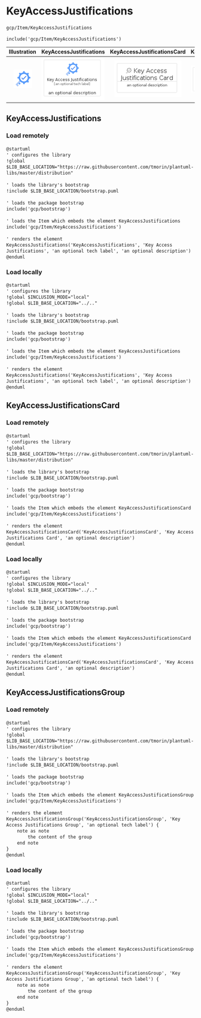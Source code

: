 # KeyAccessJustifications


```text
gcp/Item/KeyAccessJustifications
```

```text
include('gcp/Item/KeyAccessJustifications')
```



| Illustration | KeyAccessJustifications | KeyAccessJustificationsCard | KeyAccessJustificationsGroup |
| :---: | :---: | :---: | :---: |
| ![illustration for Illustration](../../gcp/Item/KeyAccessJustifications.png) | ![illustration for KeyAccessJustifications](../../gcp/Item/KeyAccessJustifications.Local.png) | ![illustration for KeyAccessJustificationsCard](../../gcp/Item/KeyAccessJustificationsCard.Local.png) | ![illustration for KeyAccessJustificationsGroup](../../gcp/Item/KeyAccessJustificationsGroup.Local.png) |




## KeyAccessJustifications

### Load remotely
```plantuml
@startuml
' configures the library
!global $LIB_BASE_LOCATION="https://raw.githubusercontent.com/tmorin/plantuml-libs/master/distribution"

' loads the library's bootstrap
!include $LIB_BASE_LOCATION/bootstrap.puml

' loads the package bootstrap
include('gcp/bootstrap')

' loads the Item which embeds the element KeyAccessJustifications
include('gcp/Item/KeyAccessJustifications')

' renders the element
KeyAccessJustifications('KeyAccessJustifications', 'Key Access Justifications', 'an optional tech label', 'an optional description')
@enduml
```

### Load locally
```plantuml
@startuml
' configures the library
!global $INCLUSION_MODE="local"
!global $LIB_BASE_LOCATION="../.."

' loads the library's bootstrap
!include $LIB_BASE_LOCATION/bootstrap.puml

' loads the package bootstrap
include('gcp/bootstrap')

' loads the Item which embeds the element KeyAccessJustifications
include('gcp/Item/KeyAccessJustifications')

' renders the element
KeyAccessJustifications('KeyAccessJustifications', 'Key Access Justifications', 'an optional tech label', 'an optional description')
@enduml
```

## KeyAccessJustificationsCard

### Load remotely
```plantuml
@startuml
' configures the library
!global $LIB_BASE_LOCATION="https://raw.githubusercontent.com/tmorin/plantuml-libs/master/distribution"

' loads the library's bootstrap
!include $LIB_BASE_LOCATION/bootstrap.puml

' loads the package bootstrap
include('gcp/bootstrap')

' loads the Item which embeds the element KeyAccessJustificationsCard
include('gcp/Item/KeyAccessJustifications')

' renders the element
KeyAccessJustificationsCard('KeyAccessJustificationsCard', 'Key Access Justifications Card', 'an optional description')
@enduml
```

### Load locally
```plantuml
@startuml
' configures the library
!global $INCLUSION_MODE="local"
!global $LIB_BASE_LOCATION="../.."

' loads the library's bootstrap
!include $LIB_BASE_LOCATION/bootstrap.puml

' loads the package bootstrap
include('gcp/bootstrap')

' loads the Item which embeds the element KeyAccessJustificationsCard
include('gcp/Item/KeyAccessJustifications')

' renders the element
KeyAccessJustificationsCard('KeyAccessJustificationsCard', 'Key Access Justifications Card', 'an optional description')
@enduml
```

## KeyAccessJustificationsGroup

### Load remotely
```plantuml
@startuml
' configures the library
!global $LIB_BASE_LOCATION="https://raw.githubusercontent.com/tmorin/plantuml-libs/master/distribution"

' loads the library's bootstrap
!include $LIB_BASE_LOCATION/bootstrap.puml

' loads the package bootstrap
include('gcp/bootstrap')

' loads the Item which embeds the element KeyAccessJustificationsGroup
include('gcp/Item/KeyAccessJustifications')

' renders the element
KeyAccessJustificationsGroup('KeyAccessJustificationsGroup', 'Key Access Justifications Group', 'an optional tech label') {
    note as note
        the content of the group
    end note
}
@enduml
```

### Load locally
```plantuml
@startuml
' configures the library
!global $INCLUSION_MODE="local"
!global $LIB_BASE_LOCATION="../.."

' loads the library's bootstrap
!include $LIB_BASE_LOCATION/bootstrap.puml

' loads the package bootstrap
include('gcp/bootstrap')

' loads the Item which embeds the element KeyAccessJustificationsGroup
include('gcp/Item/KeyAccessJustifications')

' renders the element
KeyAccessJustificationsGroup('KeyAccessJustificationsGroup', 'Key Access Justifications Group', 'an optional tech label') {
    note as note
        the content of the group
    end note
}
@enduml
```

